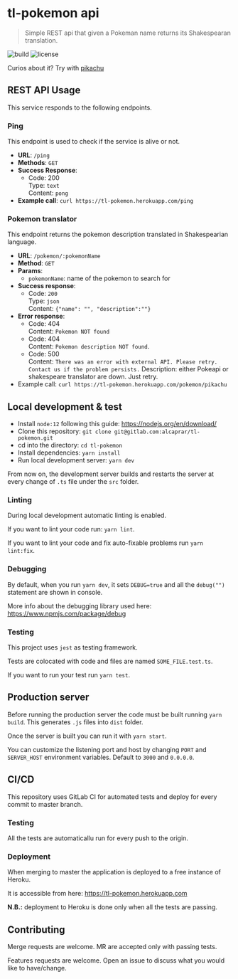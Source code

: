 # tl-pokemon api

> Simple REST api that given a Pokeman name returns its Shakespearan 
translation.

![build](https://gitlab.com/alcaprar/tl-pokemon/badges/master/pipeline.svg)
![license](https://img.shields.io/badge/license-GPL%20v3-green)

Curios about it? Try with [pikachu](https://tl-pokemon.herokuapp.com/pokemon/pikachu)

## REST API Usage

This service responds to the following endpoints.

### Ping

This endpoint is used to check if the service is alive or not.

- **URL**: `/ping`
- **Methods**: `GET`
- **Success Response**:
  - Code: 200 <br>
  Type: `text` <br>
  Content: `pong`
- **Example call**: `curl https://tl-pokemon.herokuapp.com/ping`

### Pokemon translator

This endpoint returns the pokemon description translated in Shakespearian language.

- **URL**: `/pokemon/:pokemonName`
- **Method**: `GET`
- **Params**:
  - `pokemonName`: name of the pokemon to search for
- **Success response**:
  - Code: `200` <br>
  Type: `json` <br>
  Content: `{"name": "", "description":""}`
- **Error response**:
  - Code: 404 <br>
  Content: `Pokemon NOT found`
  - Code: 404 <br>
  Content: `Pokemon description NOT found`.
  - Code: 500 <br>
  Content: `There was an error with external API. Please retry. Contact us if the problem persists.`
  Description: either Pokeapi or shakespeare translator are down. Just retry.
- Example call: `curl https://tl-pokemon.herokuapp.com/pokemon/pikachu`

## Local development & test

- Install `node:12` following this guide: https://nodejs.org/en/download/
- Clone this repository: `git clone git@gitlab.com:alcaprar/tl-pokemon.git`
- cd into the directory: `cd tl-pokemon`
- Install dependencies: `yarn install`
- Run local development server: `yarn dev` 

From now on, the development server builds and restarts the server at every change of `.ts` file under the `src` folder.

### Linting

During local development automatic linting is enabled.

If you want to lint your code run: `yarn lint`.

If you want to lint your code and fix auto-fixable problems run `yarn lint:fix`.

### Debugging

By default, when you run `yarn dev`, it sets `DEBUG=true` and all the `debug("")` statement are shown in console. 

More info about the debugging library used here: https://www.npmjs.com/package/debug

### Testing

This project uses `jest` as testing framework.

Tests are colocated with code and files are named `SOME_FILE.test.ts`.

If you want to run your test run `yarn test`.

## Production server

Before running the production server the code must be built running `yarn build`. This generates `.js` files into `dist` folder.

Once the server is built you can run it with `yarn start`. 

You can customize the listening port and host by changing `PORT` and `SERVER_HOST` environment variables. Default to `3000` and `0.0.0.0`.

## CI/CD

This repository uses GitLab CI for automated tests and deploy for every commit to master branch.

### Testing

All the tests are automaticallu run for every push to the origin.

### Deployment

When merging to master the application is deployed to a free instance of Heroku. 

It is accessible from here: https://tl-pokemon.herokuapp.com

**N.B.:** deployment to Heroku is done only when all the tests are passing.

## Contributing 

Merge requests are welcome. MR are accepted only with passing tests.

Features requests are welcome. Open an issue to discuss what you would like to have/change.